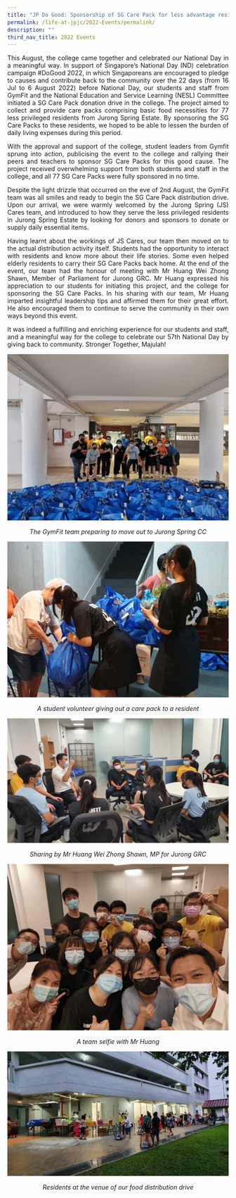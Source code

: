 ```yaml
---
title: "JP Do Good: Sponsorship of SG Care Pack for less advantage residents"
permalink: /life-at-jpjc/2022-Events/permalink/
description: ""
third_nav_title: 2022 Events
---
```

<div align=justify>
	
<p>This August, the college came together and celebrated our National Day in a meaningful way. In support of Singapore’s National Day (ND) celebration campaign #DoGood 2022, in which Singaporeans are encouraged to pledge to causes and contribute back to the community over the 22 days (from 16 Jul to 6 August 2022) before National Day, our students and staff from GymFit and the National Education and Service Learning (NESL) Committee initiated a SG Care Pack donation drive in the college. The project aimed to collect and provide care packs comprising basic food necessities for 77 less privileged residents from Jurong Spring Estate. By sponsoring the SG Care Packs to these residents, we hoped to be able to lessen the burden of daily living expenses during this period.</p>

<p>With the approval and support of the college, student leaders from Gymfit sprung into action, publicising the event to the college and rallying their peers and teachers to sponsor SG Care Packs for this good cause. The project received overwhelming support from both students and staff in the college, and all 77 SG Care Packs were fully sponsored in no time.</p>

<p>Despite the light drizzle that occurred on the eve of 2nd August, the GymFit team was all smiles and ready to begin the SG Care Pack distribution drive. Upon our arrival, we were warmly welcomed by the Jurong Spring (JS) Cares team, and introduced to how they serve the less privileged residents in Jurong Spring Estate by looking for donors and sponsors to donate or supply daily essential items. </p>
		
<p>Having learnt about the workings of JS Cares, our team then moved on to the actual distribution activity itself. Students had the opportunity to interact with residents and know more about their life stories. Some even helped elderly residents to carry their SG Care Packs back home. At the end of the event, our team had the honour of meeting with Mr Huang Wei Zhong Shawn, Member of Parliament for Jurong GRC. Mr Huang expressed his appreciation to our students for initiating this project, and the college for sponsoring the SG Care Packs. In his sharing with our team, Mr Huang imparted insightful leadership tips and affirmed them for their great effort. He also encouraged them to continue to serve the community in their own ways beyond this event.</p>

<p>It was indeed a fulfilling and enriching experience for our students and staff, and a meaningful way for the college to celebrate our 57th National Day by giving back to community. Stronger Together, Majulah!</p>

![](/images/Life%20@%20JPJC/2022%20Events/JP%20Do%20Good/Photo%201.jpeg)<figcaption align=center><em>The GymFit team preparing to move out to Jurong Spring CC<em></figcaption>

![](/images/Life%20@%20JPJC/2022%20Events/JP%20Do%20Good/Photo%202.jpeg)<figcaption align=center><em>A student volunteer giving out a care pack to a resident<em></figcaption>

![](/images/Life%20@%20JPJC/2022%20Events/JP%20Do%20Good/Photo%203.jpeg)<figcaption align=center><em>Sharing by Mr Huang Wei Zhong Shawn, MP for Jurong GRC<em></figcaption>
	
![](/images/Life%20@%20JPJC/2022%20Events/JP%20Do%20Good/Photo%204.jpeg)<figcaption align=center><em>A team selfie with Mr Huang<em></figcaption>
	
![](/images/Life%20@%20JPJC/2022%20Events/JP%20Do%20Good/Photo%205.jpeg)<figcaption align=center><em>Residents at the venue of our food distribution drive<em></figcaption>